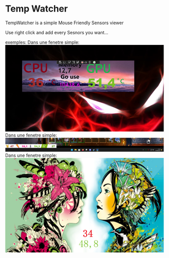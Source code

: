 # **Temp Watcher** 

TempWatcher is a simple Mouse Friendly Sensors viewer

Use right click and add every Sesnors you want...

exemples:
Dans une fenetre simple: ![SingleView](https://github.com/Coopaguard/TempWatcher/blob/master/tempWatcher/Preview/InWindow.png?raw=true " Inside a floating Windows")
Dans une fenetre simple: ![astaskBarItem](https://github.com/Coopaguard/TempWatcher/blob/master/tempWatcher/Preview/asTaskBar.png?raw=true " As an oerlay Taskbar Item")
Dans une fenetre simple: ![FullScreenMode](https://github.com/Coopaguard/TempWatcher/blob/master/tempWatcher/Preview/fullscreen.png?raw=true " In FullScreenMode")

